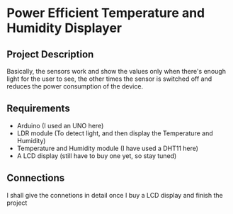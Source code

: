 # Power Efficient Temperature and Humidity Displayer
## Project Description
Basically, the sensors work and show the values only when there's enough light for the user to see, the other times the sensor is switched off and reduces the power consumption of the device.
## Requirements
* Arduino (I used an UNO here)
* LDR module (To detect light, and then display the Temperature and Humidity)
* Temperature and Humidity module (I have used a DHT11 here)
* A LCD display (still have to buy one yet, so stay tuned)

## Connections
I shall give the connetions in detail once I buy a LCD display and finish the project
